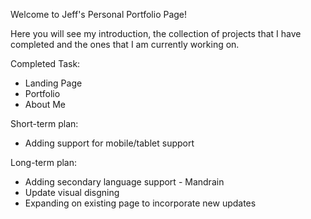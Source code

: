 Welcome to Jeff's Personal Portfolio Page!

Here you will see my introduction, the collection of projects that I have completed and the ones that I am currently working on. 

Completed Task:
- Landing Page
- Portfolio
- About Me
  

Short-term plan:
- Adding support for mobile/tablet support


Long-term plan:
- Adding secondary language support - Mandrain
- Update visual disgning
- Expanding on existing page to incorporate new updates

